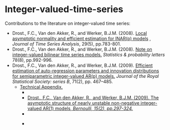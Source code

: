 # Integer-valued-time-series

Contributions to the literature on integer-valued time series:
<ul>
 <li> Drost., F.C., Van den Akker, R., and Werker, B.J.M. (2008). <a href="https://doi.org/10.1111/j.1467-9892.2008.00581.x" target="_new"  rel="noopener noreferrer">Local asymptotic normality and efficient estimation for INAR(p) models</a> , <i>Journal of Time Series Analysis</i>, 29(5), pp.783-801.
 <li>  Drost., F.C., Van den Akker, R., and Werker, B.J.M. (2008).  <a href="https://doi.org/10.1016/j.spl.2007.10.008" target="_blank"  rel="noopener noreferrer">
   Note on integer-valued bilinear time series models.</a> <i>Statistics & probability letters</i> 78(8), pp.992-996.
 <li> Drost., F.C., Van den Akker, R., and Werker, B.J.M. (2009). <a href="https://doi.org/10.1111/j.1467-9868.2008.00687.x" target="_blank"  rel="noopener noreferrer">
  Efficient estimation of auto-regression parameters
  and innovation distributions for semiparametric integer-valued AR(p) models.</a> <i>Journal of the Royal Statistical Society: series B</i>, 71(2), pp. 467–485.
<ul>
<li>  <a href="https://github.com/ramonVDAKKER/integer-valued-time-series/blob/main/DvdAW%20(2009%3B%20JRSBB)%20-%20Technical%20Appendix.pdf"  target="_blank"  rel="noopener noreferrer">Technical Appendix.</a> 
<ul>
<li>
 <li>
  <a href="https://doi.org/10.3150/08-BEJ153" target="_blank"  rel="noopener noreferrer">
 Drost., F.C., Van den Akker, R., and Werker, B.J.M. (2009). The asymptotic structure of nearly unstable non-negative integer-valued AR(1) models, <i>Bernoulli,  15(2), pp.297-324.</a>
  <li>
   <li>
 <ul>
  
